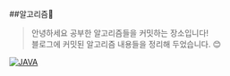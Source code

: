 ##알고리즘🌌

>안녕하세요 공부한 알고리즘들을 커밋하는 장소입니다!   
>블로그에 커밋된 알고리즘 내용들을 정리해 두었습니다. 😊 

[![JAVA](https://img.shields.io/badge/🏠-BLOG_LINK-blue)](https://staticclass.tistory.com/category/Algorithm) 
